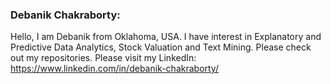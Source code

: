 ### Debanik Chakraborty: 
Hello, I am Debanik from Oklahoma, USA. I have interest in Explanatory and Predictive Data Analytics, Stock Valuation and Text Mining. 
Please check out my repositories. Please visit my LinkedIn: https://www.linkedin.com/in/debanik-chakraborty/
